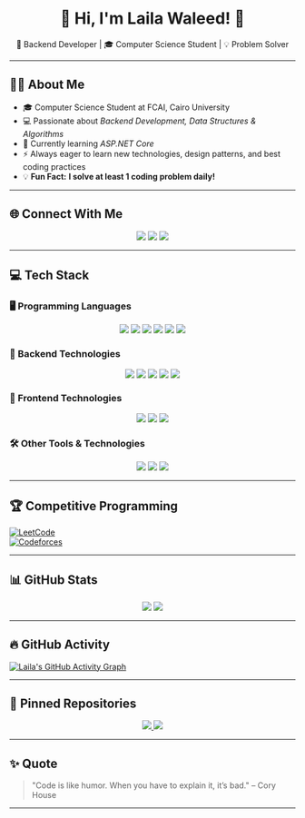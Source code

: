 <div align="center">
  <h1>🌸 Hi, I'm Laila Waleed! 🌸</h1>
  <p>🚀 Backend Developer | 🎓 Computer Science Student | 💡 Problem Solver</p>
</div>

---

## 👩‍💻 About Me
- 🎓 Computer Science Student at FCAI, Cairo University
- 💻 Passionate about *Backend Development, Data Structures & Algorithms*  
- 🌱 Currently learning *ASP.NET Core*  
- ⚡ Always eager to learn new technologies, design patterns, and best coding practices
- 💡 **Fun Fact:** **I solve at least 1 coding problem daily!**  

---

## 🌐 Connect With Me  
<p align="center">
  <a href="https://linkedin.com/in/your-profile"><img src="https://img.shields.io/badge/LinkedIn-0A66C2.svg?style=for-the-badge&logo=linkedin&logoColor=white"></a>
  <a href="https://github.com/lailawaleed"><img src="https://img.shields.io/badge/GitHub-181717?style=for-the-badge&logo=github&logoColor=white"></a>
  <a href="mailto:lailawlaeed@gmail.com"><img src="https://img.shields.io/badge/Email-D14836?logo=gmail&logoColor=white&style=for-the-badge"></a>
</p>

---

## 💻 Tech Stack  

### 🖥️ Programming Languages  
<p align="center">
  <img src="https://img.shields.io/badge/c++-%2300599C.svg?style=flat&logo=c%2B%2B&logoColor=white"/>
  <img src="https://img.shields.io/badge/java-%23ED8B00.svg?style=flat&logo=openjdk&logoColor=white"/>
  <img src="https://img.shields.io/badge/python-3670A0?style=flat&logo=python&logoColor=ffdd54"/>
  <img src="https://img.shields.io/badge/c%23-%23239120.svg?style=flat&logo=csharp&logoColor=white"/>
  <img src="https://img.shields.io/badge/javascript-%23323330.svg?style=flat&logo=javascript&logoColor=%23F7DF1E"/>
  <img src="https://img.shields.io/badge/dart-%230175C2.svg?style=flat&logo=dart&logoColor=white"/>
</p>

### 🔧 Backend Technologies  
<p align="center">
  <img src="https://img.shields.io/badge/django-%23092E20.svg?style=flat&logo=django&logoColor=white"/>
  <img src="https://img.shields.io/badge/ASP.NET%20Core-5C2D91.svg?style=flat&logo=.net&logoColor=white"/>
  <img src="https://img.shields.io/badge/Spring%20Boot-%236DB33F.svg?style=flat&logo=spring&logoColor=white"/>
  <img src="https://img.shields.io/badge/Microsoft%20SQL%20Server-CC2927?style=flat&logo=microsoft%20sql%20server&logoColor=white"/>
  <img src="https://img.shields.io/badge/mysql-4479A1.svg?style=flat&logo=mysql&logoColor=white"/>
</p>

### 🎨 Frontend Technologies  
<p align="center">
  <img src="https://img.shields.io/badge/html5-%23E34F26.svg?style=flat&logo=html5&logoColor=white"/>
  <img src="https://img.shields.io/badge/javascript-%23323330.svg?style=flat&logo=javascript&logoColor=%23F7DF1E"/>
  <img src="https://img.shields.io/badge/css3-%231572B6.svg?style=flat&logo=css3&logoColor=white"/>
</p>

### 🛠️ Other Tools & Technologies  
<p align="center">
  <img src="https://img.shields.io/badge/git-%23F05033.svg?style=flat&logo=git&logoColor=white"/>
  <img src="https://img.shields.io/badge/Visual%20Studio-5C2D91.svg?style=flat&logo=visual-studio&logoColor=white"/>
  <img src="https://img.shields.io/badge/VS%20Code-007ACC.svg?style=flat&logo=visual-studio-code&logoColor=white"/>
</p>
 

---

## 🏆 Competitive Programming  
[![LeetCode](https://img.shields.io/badge/LeetCode-FFA116?style=flat&logo=leetcode&logoColor=white)](https://leetcode.com/u/LailaWaleed/)  
[![Codeforces](https://img.shields.io/badge/Codeforces-1F8ACB?style=flat&logo=codeforces&logoColor=white)](https://codeforces.com/profile/Laila_18)  

---

## 📊 GitHub Stats  
<p align="center">
  <img src="https://github-readme-stats.vercel.app/api?username=lailawaleed&theme=dark&hide_border=false&include_all_commits=true&count_private=true" />
  <img src="https://github-readme-streak-stats.herokuapp.com/?user=lailawaleed&theme=dark&hide_border=false" />
</p>

---

## 🔥 GitHub Activity  
[![Laila's GitHub Activity Graph](https://github-readme-activity-graph.vercel.app/graph?username=lailawaleed&theme=github-dark)](https://github.com/ashutosh00710/github-readme-activity-graph)  

---


## 📌 Pinned Repositories  
<p align="center">
  <a href="https://github.com/lailawaleed/your-repo-1">
    <img src="https://github-readme-stats.vercel.app/api/pin/?username=lailawaleed&repo=your-repo-1&theme=dark" />
  </a>
  <a href="https://github.com/lailawaleed/your-repo-2">
    <img src="https://github-readme-stats.vercel.app/api/pin/?username=lailawaleed&repo=your-repo-2&theme=dark" />
  </a>
</p>

---

## ✨ Quote  
> "Code is like humor. When you have to explain it, it’s bad." – Cory House  

---

<!-- Proudly created with GPRM ( https://gprm.itsvg.in ) -->
